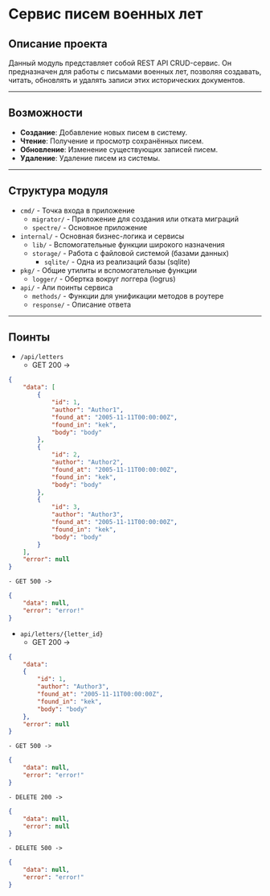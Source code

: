 # Сервис писем военных лет

## Описание проекта

Данный модуль представляет собой REST API CRUD-сервис. Он предназначен для работы с письмами военных лет, позволяя создавать, читать, обновлять и удалять записи этих исторических документов.

---

## Возможности

- **Создание**: Добавление новых писем в систему.
- **Чтение**: Получение и просмотр сохранённых писем.
- **Обновление**: Изменение существующих записей писем.
- **Удаление**: Удаление писем из системы.

---

## Структура модуля

- `cmd/` - Точка входа в приложение
    - `migrator/` - Приложение для создания или отката миграций
    - `spectre/` - Основное приложение
- `internal/` - Основная бизнес-логика и сервисы
    - `lib/` - Вспомогательные функции широкого назначения
    - `storage/` - Работа с файловой системой (базами данных)
        - `sqlite/` - Одна из реализаций базы (sqlite)
- `pkg/` - Общие утилиты и вспомогательные функции
    - `logger/` - Обертка вокруг логгера (logrus)
- `api/` - Апи поинты сервиса
    - `methods/` - Функции для унификации методов в роутере
    - `response/` - Описание ответа

---

## Поинты

- `/api/letters` 
    - GET 200 -> 
```json
{
    "data": [
        {
            "id": 1,
            "author": "Author1",
            "found_at": "2005-11-11T00:00:00Z",
            "found_in": "kek",
            "body": "body"
        },
        {
            "id": 2,
            "author": "Author2",
            "found_at": "2005-11-11T00:00:00Z",
            "found_in": "kek",
            "body": "body"
        },
        {
            "id": 3,
            "author": "Author3",
            "found_at": "2005-11-11T00:00:00Z",
            "found_in": "kek",
            "body": "body"
        }
    ],
    "error": null
}
```

    - GET 500 ->
```json
{
    "data": null,
    "error": "error!"
}
```


- `api/letters/{letter_id}`
    - GET 200 ->
```json
{
    "data":
    {
        "id": 1,
        "author": "Author3",
        "found_at": "2005-11-11T00:00:00Z",
        "found_in": "kek",
        "body": "body"
    },
    "error": null
}
```

    - GET 500 ->
```json
{
    "data": null,
    "error": "error!"
}
```

    - DELETE 200 ->
```json
{
    "data": null,
    "error": null
}
```

    - DELETE 500 ->
```json
{
    "data": null,
    "error": "error!"
}
```


